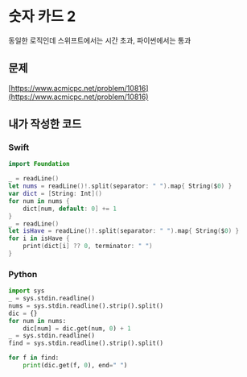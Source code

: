 # 숫자 카드 2
동일한 로직인데 스위프트에서는 시간 초과, 파이썬에서는 통과
## 문제
[https://www.acmicpc.net/problem/10816](https://www.acmicpc.net/problem/10816)
## 내가 작성한 코드
### Swift
```swift
import Foundation

_ = readLine()
let nums = readLine()!.split(separator: " ").map{ String($0) }
var dict = [String: Int]()
for num in nums {
    dict[num, default: 0] += 1
}
_ = readLine()
let isHave = readLine()!.split(separator: " ").map{ String($0) }
for i in isHave {
    print(dict[i] ?? 0, terminator: " ")
}
```
### Python
```python
import sys
_ = sys.stdin.readline()
nums = sys.stdin.readline().strip().split()
dic = {}
for num in nums:
    dic[num] = dic.get(num, 0) + 1
_ = sys.stdin.readline()
find = sys.stdin.readline().strip().split()

for f in find:
    print(dic.get(f, 0), end=" ")
```
